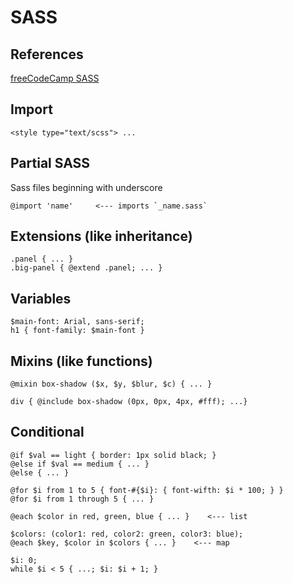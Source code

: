 # SASS

## References
[freeCodeCamp SASS](https://www.freecodecamp.org/learn/front-end-development-libraries/sass)

## Import
```
<style type="text/scss"> ...
```
## Partial SASS
Sass files beginning with underscore
```
@import 'name'     <--- imports `_name.sass`
```
## Extensions (like inheritance)
```
.panel { ... }
.big-panel { @extend .panel; ... }
```
## Variables
```
$main-font: Arial, sans-serif;
h1 { font-family: $main-font }
```
## Mixins (like functions)
```
@mixin box-shadow ($x, $y, $blur, $c) { ... }

div { @include box-shadow (0px, 0px, 4px, #fff); ...}
```
## Conditional
```
@if $val == light { border: 1px solid black; }
@else if $val == medium { ... }
@else { ... }

@for $i from 1 to 5 { font-#{$i}: { font-wifth: $i * 100; } }
@for $i from 1 through 5 { ... }

@each $color in red, green, blue { ... }    <--- list

$colors: (color1: red, color2: green, color3: blue);
@each $key, $color in $colors { ... }    <--- map

$i: 0; 
while $i < 5 { ...; $i: $i + 1; }
```
